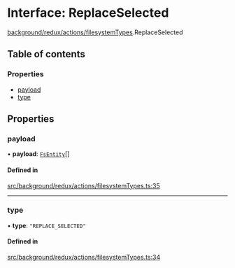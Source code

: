 # Interface: ReplaceSelected

[background/redux/actions/filesystemTypes](../wiki/background.redux.actions.filesystemTypes).ReplaceSelected

## Table of contents

### Properties

- [payload](../wiki/background.redux.actions.filesystemTypes.ReplaceSelected#payload)
- [type](../wiki/background.redux.actions.filesystemTypes.ReplaceSelected#type)

## Properties

### payload

• **payload**: [`FsEntity`](../wiki/background.api.filesystemTypes.FsEntity)[]

#### Defined in

[src/background/redux/actions/filesystemTypes.ts:35](https://github.com/ExperimentsByFileFighter/WebApp-PoC-technical-Documentation/blob/5171d3e/src/background/redux/actions/filesystemTypes.ts#L35)

___

### type

• **type**: ``"REPLACE_SELECTED"``

#### Defined in

[src/background/redux/actions/filesystemTypes.ts:34](https://github.com/ExperimentsByFileFighter/WebApp-PoC-technical-Documentation/blob/5171d3e/src/background/redux/actions/filesystemTypes.ts#L34)
